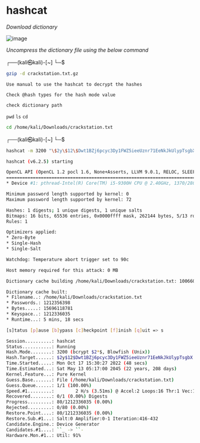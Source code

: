 # hashcat
*Download dictionary*

![image](https://user-images.githubusercontent.com/111299090/196280043-23269363-e50d-4c65-b177-9e140c47aaa7.png)

*Uncompress the dictionary file using the below command*

┌──(kali㉿kali)-[~]
└─$ 
```bash
gzip -d crackstation.txt.gz   
```
```Use manual to use the hashcat to decrypt the hashes```<br />

```Check @hash types for the hash mode value```<br />

```check dictionary path```<br />

```pwd```   ```ls```     ```cd```

```bash
cd /home/kali/Downloads/crackstation.txt
```

┌──(kali㉿kali)-[~]
└─$ 
```bash
hashcat -m 3200 "\$2y\$12\$Dwt1BZj6pcyc3Dy1FWZ5ieeUznr71EeNkJkUlypTsgbX1H68wsRom" /home/kali/Downloads/crackstation.txt
```
```bash
hashcat (v6.2.5) starting

OpenCL API (OpenCL 1.2 pocl 1.6, None+Asserts, LLVM 9.0.1, RELOC, SLEEF, DISTRO, POCL_DEBUG) - Platform #1 [The pocl project]
=============================================================================================================================
* Device #1: pthread-Intel(R) Core(TM) i5-9300H CPU @ 2.40GHz, 1370/2805 MB (512 MB allocatable), 2MCU

Minimum password length supported by kernel: 0
Maximum password length supported by kernel: 72

Hashes: 1 digests; 1 unique digests, 1 unique salts
Bitmaps: 16 bits, 65536 entries, 0x0000ffff mask, 262144 bytes, 5/13 rotates
Rules: 1

Optimizers applied:
* Zero-Byte
* Single-Hash
* Single-Salt

Watchdog: Temperature abort trigger set to 90c

Host memory required for this attack: 0 MB

Dictionary cache building /home/kali/Downloads/crackstation.txt: 100660338 bytes (0.64%

Dictionary cache built:
* Filename..: /home/kali/Downloads/crackstation.txt
* Passwords.: 1212356398
* Bytes.....: 15696118781
* Keyspace..: 1212336035
* Runtime...: 5 mins, 18 secs
```
```bash
[s]tatus [p]ause [b]ypass [c]heckpoint [f]inish [q]uit => s

Session..........: hashcat
Status...........: Running
Hash.Mode........: 3200 (bcrypt $2*$, Blowfish (Unix))
Hash.Target......: $2y$12$Dwt1BZj6pcyc3Dy1FWZ5ieeUznr71EeNkJkUlypTsgbX...8wsRom
Time.Started.....: Mon Oct 17 15:30:27 2022 (48 secs)
Time.Estimated...: Sat May 13 05:17:00 2045 (22 years, 208 days)
Kernel.Feature...: Pure Kernel
Guess.Base.......: File (/home/kali/Downloads/crackstation.txt)
Guess.Queue......: 1/1 (100.00%)
Speed.#1.........:        2 H/s (3.51ms) @ Accel:2 Loops:16 Thr:1 Vec:1
Recovered........: 0/1 (0.00%) Digests
Progress.........: 80/1212336035 (0.00%)
Rejected.........: 0/80 (0.00%)
Restore.Point....: 80/1212336035 (0.00%)
Restore.Sub.#1...: Salt:0 Amplifier:0-1 Iteration:416-432
Candidate.Engine.: Device Generator
Candidates.#1....: ``_ -> ``-
Hardware.Mon.#1..: Util: 91%
```


